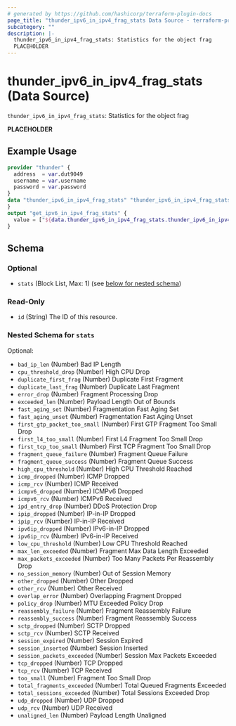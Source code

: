 ```yaml
---
# generated by https://github.com/hashicorp/terraform-plugin-docs
page_title: "thunder_ipv6_in_ipv4_frag_stats Data Source - terraform-provider-thunder"
subcategory: ""
description: |-
  thunder_ipv6_in_ipv4_frag_stats: Statistics for the object frag
  PLACEHOLDER
---
```


# thunder_ipv6_in_ipv4_frag_stats (Data Source)

`thunder_ipv6_in_ipv4_frag_stats`: Statistics for the object frag

__PLACEHOLDER__

## Example Usage

```terraform
provider "thunder" {
  address  = var.dut9049
  username = var.username
  password = var.password
}
data "thunder_ipv6_in_ipv4_frag_stats" "thunder_ipv6_in_ipv4_frag_stats" {
}
output "get_ipv6_in_ipv4_frag_stats" {
  value = ["${data.thunder_ipv6_in_ipv4_frag_stats.thunder_ipv6_in_ipv4_frag_stats}"]
}
```

<!-- schema generated by tfplugindocs -->
## Schema

### Optional

- `stats` (Block List, Max: 1) (see [below for nested schema](#nestedblock--stats))

### Read-Only

- `id` (String) The ID of this resource.

<a id="nestedblock--stats"></a>
### Nested Schema for `stats`

Optional:

- `bad_ip_len` (Number) Bad IP Length
- `cpu_threshold_drop` (Number) High CPU Drop
- `duplicate_first_frag` (Number) Duplicate First Fragment
- `duplicate_last_frag` (Number) Duplicate Last Fragment
- `error_drop` (Number) Fragment Processing Drop
- `exceeded_len` (Number) Payload Length Out of Bounds
- `fast_aging_set` (Number) Fragmentation Fast Aging Set
- `fast_aging_unset` (Number) Fragmentation Fast Aging Unset
- `first_gtp_packet_too_small` (Number) First GTP Fragment Too Small Drop
- `first_l4_too_small` (Number) First L4 Fragment Too Small Drop
- `first_tcp_too_small` (Number) First TCP Fragment Too Small Drop
- `fragment_queue_failure` (Number) Fragment Queue Failure
- `fragment_queue_success` (Number) Fragment Queue Success
- `high_cpu_threshold` (Number) High CPU Threshold Reached
- `icmp_dropped` (Number) ICMP Dropped
- `icmp_rcv` (Number) ICMP Received
- `icmpv6_dropped` (Number) ICMPv6 Dropped
- `icmpv6_rcv` (Number) ICMPv6 Received
- `ipd_entry_drop` (Number) DDoS Protection Drop
- `ipip_dropped` (Number) IP-in-IP Dropped
- `ipip_rcv` (Number) IP-in-IP Received
- `ipv6ip_dropped` (Number) IPv6-in-IP Dropped
- `ipv6ip_rcv` (Number) IPv6-in-IP Received
- `low_cpu_threshold` (Number) Low CPU Threshold Reached
- `max_len_exceeded` (Number) Fragment Max Data Length Exceeded
- `max_packets_exceeded` (Number) Too Many Packets Per Reassembly Drop
- `no_session_memory` (Number) Out of Session Memory
- `other_dropped` (Number) Other Dropped
- `other_rcv` (Number) Other Received
- `overlap_error` (Number) Overlapping Fragment Dropped
- `policy_drop` (Number) MTU Exceeded Policy Drop
- `reassembly_failure` (Number) Fragment Reassembly Failure
- `reassembly_success` (Number) Fragment Reassembly Success
- `sctp_dropped` (Number) SCTP Dropped
- `sctp_rcv` (Number) SCTP Received
- `session_expired` (Number) Session Expired
- `session_inserted` (Number) Session Inserted
- `session_packets_exceeded` (Number) Session Max Packets Exceeded
- `tcp_dropped` (Number) TCP Dropped
- `tcp_rcv` (Number) TCP Received
- `too_small` (Number) Fragment Too Small Drop
- `total_fragments_exceeded` (Number) Total Queued Fragments Exceeded
- `total_sessions_exceeded` (Number) Total Sessions Exceeded Drop
- `udp_dropped` (Number) UDP Dropped
- `udp_rcv` (Number) UDP Received
- `unaligned_len` (Number) Payload Length Unaligned


